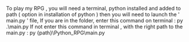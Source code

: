 To play my RPG , you will need a terminal, python installed and added to path ( option in installation of python )
then you will need to launch the ' main.py ' file, 
If you are in the folder, enter this command on terminal : py .\main.py
If not enter this command in terminal , with the right path to the main.py : py  {path}\Python_RPG\main.py
